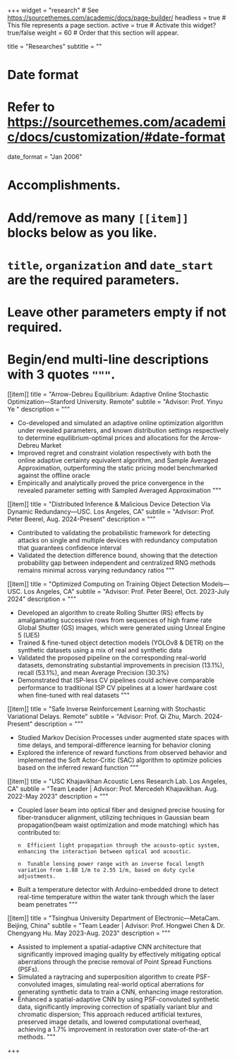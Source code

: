 +++
widget = "research"  # See https://sourcethemes.com/academic/docs/page-builder/
headless = true  # This file represents a page section.
active = true  # Activate this widget? true/false
weight = 60  # Order that this section will appear.

title = "Researches"
subtitle = ""

# Date format
#   Refer to https://sourcethemes.com/academic/docs/customization/#date-format
date_format = "Jan 2006"

# Accomplishments.
#   Add/remove as many `[[item]]` blocks below as you like.
#   `title`, `organization` and `date_start` are the required parameters.
#   Leave other parameters empty if not required.
#   Begin/end multi-line descriptions with 3 quotes `"""`.
 
[[item]]
  title = "Arrow-Debreu Equilibrium: Adaptive Online Stochastic Optimization—Stanford University. Remote"
  subtile = "Advisor: Prof. Yinyu Ye "
  description = """
- Co-developed and simulated an adaptive online optimization algorithm under revealed parameters, and known distribution settings respectively to determine equilibrium-optimal prices and allocations for the Arrow-Debreu Market
- Improved regret  and constraint violation  respectively with both the online adaptive certainty equivalent algorithm, and Sample Averaged Approximation, outperforming the static pricing model benchmarked against the offline oracle
- Empirically and analytically proved the price convergence in the revealed parameter setting with Sampled Averaged Approximation
"""
 
 
[[item]]
  title = "Distributed Inference & Malicious Device Detection Via Dynamic Redundancy—USC. Los Angeles, CA"
  subtile = "Advisor: Prof. Peter Beerel, Aug. 2024-Present"
  description = """
- Contributed to validating the probabilistic framework for detecting attacks on single and multiple devices with redundancy computation that guarantees confidence interval
- Validated the detection difference bound, showing that the detection probability gap between independent and centralized RNG methods remains minimal across varying redundancy ratios
"""
 
 
[[item]]
  title = "Optimized Computing on Training Object Detection Models—USC. Los Angeles, CA"
  subtile = "Advisor: Prof. Peter Beerel,  Oct. 2023-July 2024"
  description = """
- Developed an algorithm to create Rolling Shutter (RS) effects by amalgamating successive rows from sequences of high frame rate Global Shutter (GS) images, which were generated using Unreal Engine 5 (UE5)
- Trained & fine-tuned object detection models (YOLOv8 & DETR) on the synthetic datasets using a mix of real and synthetic data
- Validated the proposed pipeline on the corresponding real-world datasets, demonstrating substantial improvements in precision (13.1%), recall (53.1%), and mean Average Precision (30.3%)
- Demonstrated that ISP-less CV pipelines could achieve comparable performance to traditional ISP CV pipelines at a lower hardware cost when fine-tuned with real datasets
"""
 
 
[[item]]
  title = "Safe Inverse Reinforcement Learning with Stochastic Variational Delays. Remote"
  subtile = "Advisor: Prof. Qi Zhu,  March. 2024- Present"
  description = """
- Studied Markov Decision Processes under augmented state spaces with time delays, and temporal-difference learning for behavior cloning
- Explored the inference of reward functions from observed behavior and implemented the Soft Actor-Critic (SAC) algorithm to optimize policies based on the inferred reward function
"""
 

 
[[item]]
  title = "USC Khajavikhan Acoustic Lens Research Lab. Los Angeles, CA"
  subtile = "Team Leader | Advisor: Prof. Mercedeh Khajavikhan. Aug. 2022-May 2023"
  description = """
- Coupled laser beam into optical fiber and designed precise housing for fiber-transducer alignment, utilizing techniques in Gaussian beam propagation(beam waist optimization and mode matching) which has contributed to:
    
      n  Efficient light propagation through the acousto-optic system, enhancing the interaction between optical and acoustic. 
    
      n  Tunable lensing power range with an inverse focal length variation from 1.88 1/m to 2.55 1/m, based on duty cycle adjustments.

- Built a temperature detector with Arduino-embedded drone to detect real-time temperature within the water tank through which the laser beam penetrates
"""
 

 
[[item]]
  title = "Tsinghua University Department of Electronic—MetaCam. Beijing, China"
  subtile = "Team Leader | Advisor: Prof. Hongwei Chen & Dr. Chengyang Hu. May 2023-Aug. 2023"
  description = """
- Assisted to implement a spatial-adaptive CNN architecture that significantly improved imaging quality by effectively mitigating optical aberrations through the precise removal of Point Spread Functions (PSFs).
- Simulated a raytracing and superposition algorithm to create PSF-convoluted images, simulating real-world optical aberrations for generating synthetic data to train a CNN, enhancing image restoration.
- Enhanced a spatial-adaptive CNN by using PSF-convoluted synthetic data, significantly improving correction of spatially variant blur and chromatic dispersion; This approach reduced artificial textures, preserved image details, and lowered computational overhead, achieving a 1.7% improvement in restoration over state-of-the-art methods.
"""
 

+++
